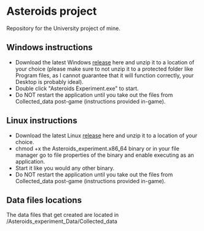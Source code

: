 # Asteroids project
Repository for the University project of mine.


## Windows instructions
- Download the latest Windows [release](https://github.com/Kellegram/asteroids-project/releases/download/v1.0/Windows_build.zip) here and unzip it to a location of your choice (please make sure to not unzip it to a protected folder like Program files, as I cannot guarantee that it will function correctly, your Desktop is probably ideal).
- Double click "Asteroids Experiment.exe" to start.
- Do NOT restart the application until you take out the files from Collected_data post-game (instructions provided in-game).

## Linux instructions
- Download the latest Linux [release](https://github.com/Kellegram/asteroids-project/releases/download/v1.0/Linux_build.zip) here and unzip it to a location of  your choice. 
- chmod +x the Asteroids_experiment.x86_64 binary or in your file manager go to file properties of the binary and enable executing as an application.
- Start it like you would any other binary.
- Do NOT restart the application until you take out the files from Collected_data post-game (instructions provided in-game).

## Data files locations
The data files that get created are located in <Game folder>/Asteroids_experiment_Data/Collected_data
